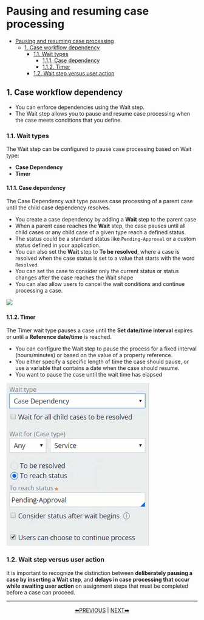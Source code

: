 # Pausing and resuming case processing

- [Pausing and resuming case processing](#pausing-and-resuming-case-processing)
    - [1. Case workflow dependency](#1-case-workflow-dependency)
        - [1.1. Wait types](#11-wait-types)
            - [1.1.1. Case dependency](#111-case-dependency)
            - [1.1.2. Timer](#112-timer)
        - [1.2. Wait step versus user action](#12-wait-step-versus-user-action)

## 1. Case workflow dependency

- You can enforce dependencies using the Wait step.
- The Wait step allows you to pause and resume case processing when the case meets conditions that you define.

### 1.1. Wait types

The Wait step can be configured to pause case processing based on Wait type: 

- **Case Dependency**
- **Timer**

#### 1.1.1. Case dependency

The Case Dependency wait type pauses case processing of a parent case until the child case dependency resolves.

- You create a case dependency by adding a **Wait** step to the parent case
- When a parent case reaches the **Wait** step, the case pauses until all child cases or any child case of a given type reach a defined status.
- The status could be a standard status like `Pending-Approval` or a custom status defined in your application.
- You can also set the **Wait** step to **To be resolved**, where a case is resolved when the case status is set to a value that starts with the word `Resolved`.
- You can set the case to consider only the current status or status changes after the case reaches the Wait shape
- You can also allow users to cancel the wait conditions and continue processing a case.

![](../resources/wait-case-dependency.gif)

#### 1.1.2. Timer

The Timer wait type pauses a case until the **Set date/time interval** expires or until a **Reference date/time** is reached.

- You can configure the Wait step to pause the process for a fixed interval (hours/minutes) or based on the value of a property reference.
- You either specify a specific length of time the case should pause, or use a variable that contains a date when the case should resume.
- You want to pause the case until the wait time has elapsed

![](../resources/wait-timer.gif)

### 1.2. Wait step versus user action

It is important to recognize the distinction between **deliberately pausing a case by inserting a Wait step**, and **delays in case processing that occur while awaiting user action** on assignment steps that must be completed before a case can proceed. 

---
<p align=center>
    <a href="[2.8] Skipping a process or a stage.md">⬅️PREVIOUS</a>
    |
    <a href="[2.10] Validating data against business logic.md"> NEXT➡️</a>
</p>

